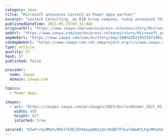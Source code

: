 ```yaml
---
category: news
title: "Microsoft announces Levtech as Power Apps partner"
excerpt: "Levtech Consulting, an RIB Group company, today announced that it has extended its partnership with Microsoft to be a certified Power Apps Partner - demonstrating its ability to build custom and value-added solutions for its customers globally. Levtech ..."
publishedDateTime: 2021-05-25T07:32:00Z
originalUrl: "https://www.zawya.com/uae/en/press-releases/story/Microsoft_announces_Levtech_as_Power_Apps_partner-ZAWYA20210525072802/"
webUrl: "https://www.zawya.com/uae/en/press-releases/story/Microsoft_announces_Levtech_as_Power_Apps_partner-ZAWYA20210525072802/"
ampWebUrl: "https://www.zawya.com/uae/en/story/amp/ZAWYA20210525072802/"
cdnAmpWebUrl: "https://www-zawya-com.cdn.ampproject.org/c/s/www.zawya.com/uae/en/story/amp/ZAWYA20210525072802/"
type: article
quality: 57
heat: 57
published: false

provider:
  name: Zawya
  domain: zawya.com

topics:
  - Power Apps

images:
  - url: "https://images.zawya.com/pr/images/2021/AnileshKumar_2021_05_25.JPG"
    width: 450
    height: 627
    isCached: true

secured: "KJwP+rwjHMah/RHG1fbXEj9X4beyp88ajQx/OUQ6TF7LwlmQwR7LFguMPwUoHWp/4ci1jGi00AX4S7ilkpISN6R6z3yq3Vm18If+dXfQ0f1ALruPbxAMLCCf20Cu9GBZ0lwIerOuQenNBiuX77NJj01bCFnfWblPkAYCZZFJa7r0VgQfp9fV4rLHlpaIBC30F/Q0eZNV7hz0Pxr8U4O0w3nYVIbQFnxV8K7qi+xYrRvtjz80xnjFb9sg5YBi9EGaJUtJVbRB4OAwwn5xed7ISLUhvyyLoZ2voEgdSb+Bks5XiRLUT7gQZ+aQJk9JuZp5vgnrecm2ijO6QCEGQYDYu8rCw3w9cZU02BBvejPh6Hw=;muGsGqPzPg9qXfZDWVLcVQ=="
---
```


